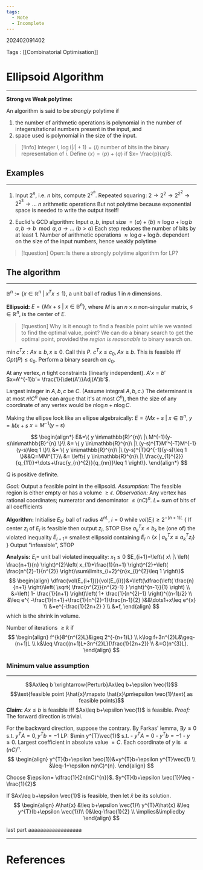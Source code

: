 ```yaml
---
tags:
  - Note
  - Incomplete
---
```

202402091402

Tags : [[Combinatorial Optimisation]]
# Ellipsoid Algorithm
---
**Strong vs Weak polytime:**

An algorithm is said to be *strongly* polytime if
1. the number of arithmetic operations is polynomial in the number of integers/rational numbers present in the input, and
2. space used is polynomial in the size of the input.

> [!info] Integer $i$, $\log(|i|+1)=\langle i \rangle$ number of bits in the binary representation of $i$.
> Define $\langle x \rangle=\langle p \rangle+\langle q \rangle$ if $x= \frac{p}{q}$.

## Examples
---
1. Input $2^{n}$, i.e. $n$ bits, compute $2^{2^{n}}$.
Repeated squaring: $2\to {2}^{2}\to 2^{2^{2}}\to 2^{2^{3}}\to\dots$
$n$ arithmetic operations
But not polytime because exponential space is needed to write the output itself!

2. Euclid's GCD algorithm: Input $a,b$, input size $=\langle a \rangle+\langle b \rangle\approx \log a+\log b$
$a,b\to b\mod a,a\to\dots$ ($b>a$)
Each step reduces the number of bits by at least 1.
Number of arithmetic operations $\approx \log a+\log b$.
dependent on the size of the input numbers, hence weakly polytime

> [!question] Open: Is there a strongly polytime algorithm for LP?
## The algorithm
---
$\mathbb{B}^{n}:=\{ x \in\mathbb{R}^{n}\ |\ x^{T}x\leq 1 \}$, a unit ball of radius $1$ in $n$ dimensions.

**Ellipsoid:** $E=\{ Mx+s\ |\ x \in\mathbb{B}^{n} \}$, where $M$ is an $n\times n$ non-singular matrix, $s \in\mathbb{R}^{n}$, is the center of $E$.

> [!question] Why is it enough to find a feasible point while we wanted to find the optimal value, point?
> We can do a binary search to get the optimal point, provided the *region is reasonable* to binary search on.

$\min c^{T}x:Ax\geq b,x\geq 0$. Call this $P$.
$c^{T}x\leq c_{0},Ax\geq b$. This is feasible iff $Opt(P)\leq c_{0}$.
Perform a binary search on $c_{0}$.

At any vertex, $n$ tight constraints (linearly independent).
$A'x=b'$
$x=A'^{-1}b'= \frac{1}{\det(A')}Adj(A')b'$.

Largest integer in $A,b,c$ be $C$. (Assume integral $A,b,c$.) The determinant is at most $n!C^{n}$ (we can argue that it's at most $C^{n}$), then the size of any coordinate of any vertex would be $n\log n+n\log C$.

Making the ellipse look like an ellipse algebraically:
$E=\{ Mx+s\ |\ x \in\mathbb{B}^{n}$,
$y=Mx+s$
$x=M^{-1}(y-s)$

$$
\begin{align*}
E&=\{ y \in\mathbb{R}^{n}\ |\ M^{-1}(y-s)\in\mathbb{B}^{n} \}\\
&= \{ y \in\mathbb{R}^{n}\ |\ (y-s)^{T}M'^{-T}M^{-1}(y-s)\leq 1 \}\\
&= \{ y \in\mathbb{R}^{n}\ |\ (y-s)^{T}Q^{-1}(y-s)\leq 1 \}&&Q=MM^{T}\\
&= \left\{  y \in\mathbb{R}^{n}\ |\ \frac{y_{1}^{2}}{q_{11}}+\dots+\frac{y_{n}^{2}}{q_{nn}}\leq 1  \right\}.
\end{align*}
$$

$Q$ is positive definite.

*Goal:* Output a feasible point in the ellipsoid.
*Assumption:* The feasible region is either empty or has a volume $\geq\epsilon$.
*Observation:* Any vertex has rational coordinates; numerator and denominator $\leq(nC)^{n}$.
$L=$ sum of bits of all coefficients

**Algorithm:**
Initialise $E_{0}:$ ball of radius $4^{nL}$, $i=0$
while $vol(E_{i})\geq 2^{-(n+1)L}$
{
	If center $z_{i}$ of $E_{i}$ is feasible then output $z_{i}$, STOP
	Else $a_{k}^{T}x\leq b_{k}$ be (one of) the violated inequality
	$E_{i+1}=$ smallest ellipsoid containing $E_{i}\cap \{ x\ |\ a_{k}^{T}x\leq a_{k}^{T}z_{i} \}$
}
Output "infeasible", STOP

**Analysis:**
$E_{i}=$ unit ball
violated inequality: $x_{1}\leq 0$
$E_{i+1}=\left\{  x\ |\ \left( \frac{n+1}{n} \right)^{2}\left( x_{1}+\frac{1}{n+1} \right)^{2}+\left( \frac{n^{2}-1}{n^{2}} \right)\sum\limits_{i=2}^{n}x_{i}^{2}\leq 1  \right\}$
$$
\begin{align}
\dfrac{vol(E_{i+1})}{vol(E_{i})}&=\left(\dfrac{\left( \frac{n}{n+1} \right)\left( \sqrt{ \frac{n^{2}}{n^{2}-1} } \right)^{n-1}}{1} \right) \\
&=\left( 1- \frac{1}{n+1} \right)\left( 1+ \frac{1}{n^{2}-1} \right)^{(n-1)/2} \\
&\leq e^{ -\frac{1}{n+1}+\frac{1}{n^{2}-1}\frac{n-1}{2} }&&\dots1+x\leq e^{x} \\
&=e^{-\frac{1}{2n+2} } \\
&=f,
\end{align}
$$
which is the shrink in volume.

Number of iterations $\geq k$ if
$$
\begin{align}
f^{k}8^{n^{2}L}&\geq 2^{-(n+1)L} \\
k\log f+3n^{2}L&\geq-(n+1)L \\
k&\leq \frac{(n+1)L+3n^{2}L}{\frac{1}{2n+2}} \\
&=O(n^{3}L).
\end{align}
$$


### Minimum value assumption
---
$$Ax\leq b \xrightarrow{Perturb}Ax\leq b+\epsilon \vec{1}$$$$\text{feasible point }\hat{x}\mapsto \hat{x}\pm\epsilon \vec{1}\text{ as feasible points}$$
**Claim:** $Ax\leq b$ is feasible iff $Ax\leq b+\epsilon \vec{1}$ is feasible.
*Proof:* The forward direction is trivial.

For the backward direction, suppose the contrary.
By Farkas' lemma, $\exists y\geq 0$ s.t. $y^{T}A=0, y^{T}b=-1$
	LP: $\min y^{T}\vec{1}$ s.t.
	- $y^{T}A=0$
	- $y^{T}b=-1$
	- $y\geq 0$.
	Largest coefficient in absolute value $=C$.
	Each coordinate of $y$ is $\leq(nC)^{n}$.
$$
\begin{align}
y^{T}(b+\epsilon \vec{1})&=y^{T}b+\epsilon y^{T}\vec{1} \\
&\leq-1+\epsilon n(nC)^{n}.
\end{align}
$$

Choose $\epsilon= \dfrac{1}{2n(nC)^{n}}$.
$y^{T}(b+\epsilon \vec{1})\leq -\frac{1}{2}$

If $Ax\leq b+\epsilon \vec{1}$ is feasible, then let $\hat{x}$ be its solution.
$$
\begin{align}
A\hat{x} &\leq b+\epsilon \vec{1}\\
y^{T}A\hat{x} &\leq y^{T}(b+\epsilon \vec{1})\\
0&\leq-\frac{1}{2} \\
\implies&\impliedby
\end{align}
$$

last part aaaaaaaaaaaaaaaaaa



---
# References

